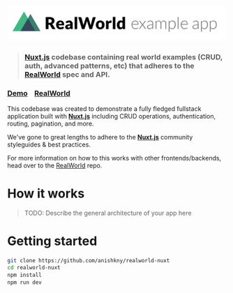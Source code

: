 # ![RealWorld Example App](logo.png)

> ### [Nuxt.js](https://nuxtjs.org) codebase containing real world examples (CRUD, auth, advanced patterns, etc) that adheres to the [RealWorld](https://github.com/gothinkster/realworld) spec and API.

### [Demo](http://realworld-nuxt.netlify.com)&nbsp;&nbsp;&nbsp;&nbsp;[RealWorld](https://github.com/gothinkster/realworld)

This codebase was created to demonstrate a fully fledged fullstack application built with **[Nuxt.js](https://nuxtjs.org)** including CRUD operations, authentication, routing, pagination, and more.

We've gone to great lengths to adhere to the **[Nuxt.js](https://nuxtjs.org)** community styleguides & best practices.

For more information on how to this works with other frontends/backends, head over to the [RealWorld](https://github.com/gothinkster/realworld) repo.

# How it works

> TODO: Describe the general architecture of your app here

# Getting started

```bash
git clone https://github.com/anishkny/realworld-nuxt
cd realworld-nuxt
npm install
npm run dev
```
